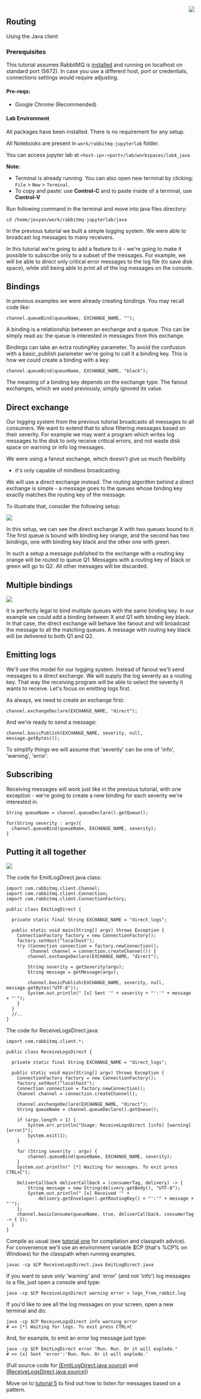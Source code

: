 <img align="right" src="./logo-small.png">


Routing
-------

Using the Java client

### Prerequisites

This tutorial assumes RabbitMQ is
[installed](https://www.rabbitmq.com/download.html) and running on
localhost on standard port (5672). In case you use a different host,
port or credentials, connections settings would require adjusting.

#### Pre-reqs:
- Google Chrome (Recommended)

#### Lab Environment
All packages have been installed. There is no requirement for any setup.

All Notebooks are present in `work/rabbitmq-jupyterlab` folder.

You can access jupyter lab at `<host-ip>:<port>/lab/workspaces/lab4_java`

**Note:** 
- Terminal is already running. You can also open new terminal by clicking:
`File` > `New` > `Terminal`.
- To copy and paste: use **Control-C** and to paste inside of a terminal, use **Control-V**

Run following command in the terminal and move into java files directory:

`cd /home/jovyan/work/rabbitmq-jupyterlab/java`

In the previous
tutorial
we built a simple logging system. We were able to broadcast log messages
to many receivers.

In this tutorial we're going to add a feature to it - we're going to
make it possible to subscribe only to a subset of the messages. For
example, we will be able to direct only critical error messages to the
log file (to save disk space), while still being able to print all of
the log messages on the console.

Bindings
--------

In previous examples we were already creating bindings. You may recall
code like:

``` {.lang-java .hljs}
channel.queueBind(queueName, EXCHANGE_NAME, "");
```

A binding is a relationship between an exchange and a queue. This can be
simply read as: the queue is interested in messages from this exchange.

Bindings can take an extra routingKey parameter. To avoid the confusion
with a basic\_publish parameter we're going to call it a binding key.
This is how we could create a binding with a key:

``` {.lang-java .hljs}
channel.queueBind(queueName, EXCHANGE_NAME, "black");
```

The meaning of a binding key depends on the exchange type. The fanout
exchanges, which we used previously, simply ignored its value.

Direct exchange
---------------

Our logging system from the previous tutorial broadcasts all messages to
all consumers. We want to extend that to allow filtering messages based
on their severity. For example we may want a program which writes log
messages to the disk to only receive critical errors, and not waste disk
space on warning or info log messages.

We were using a fanout exchange, which doesn't give us much flexibility
- it's only capable of mindless broadcasting.

We will use a direct exchange instead. The routing algorithm behind a
direct exchange is simple - a message goes to the queues whose binding
key exactly matches the routing key of the message.

To illustrate that, consider the following setup:

![](https://raw.githubusercontent.com/fenago/rabbitmq-jupyterlab/master/images/images_java/direct-exchange.webp)

In this setup, we can see the direct exchange X with two queues bound to
it. The first queue is bound with binding key orange, and the second has
two bindings, one with binding key black and the other one with green.

In such a setup a message published to the exchange with a routing key
orange will be routed to queue Q1. Messages with a routing key of black
or green will go to Q2. All other messages will be discarded.

Multiple bindings
-----------------

![](https://raw.githubusercontent.com/fenago/rabbitmq-jupyterlab/master/images/images_java/direct-exchange-multiple.webp)


It is perfectly legal to bind multiple queues with the same binding key.
In our example we could add a binding between X and Q1 with binding key
black. In that case, the direct exchange will behave like fanout and
will broadcast the message to all the matching queues. A message with
routing key black will be delivered to both Q1 and Q2.

Emitting logs
-------------

We'll use this model for our logging system. Instead of fanout we'll
send messages to a direct exchange. We will supply the log severity as a
routing key. That way the receiving program will be able to select the
severity it wants to receive. Let's focus on emitting logs first.

As always, we need to create an exchange first:

``` {.lang-java .hljs}
channel.exchangeDeclare(EXCHANGE_NAME, "direct");
```

And we're ready to send a message:

``` {.lang-java .hljs}
channel.basicPublish(EXCHANGE_NAME, severity, null, message.getBytes());
```

To simplify things we will assume that 'severity' can be one of 'info',
'warning', 'error'.

Subscribing
-----------

Receiving messages will work just like in the previous tutorial, with
one exception - we're going to create a new binding for each severity
we're interested in.

``` {.lang-java .hljs}
String queueName = channel.queueDeclare().getQueue();

for(String severity : argv){
  channel.queueBind(queueName, EXCHANGE_NAME, severity);
}
```

Putting it all together
-----------------------

![](https://raw.githubusercontent.com/fenago/rabbitmq-jupyterlab/master/images/images_java/python-four.webp)

The code for EmitLogDirect.java class:

``` {.lang-java .hljs}
import com.rabbitmq.client.Channel;
import com.rabbitmq.client.Connection;
import com.rabbitmq.client.ConnectionFactory;

public class EmitLogDirect {

  private static final String EXCHANGE_NAME = "direct_logs";

  public static void main(String[] argv) throws Exception {
    ConnectionFactory factory = new ConnectionFactory();
    factory.setHost("localhost");
    try (Connection connection = factory.newConnection();
         Channel channel = connection.createChannel()) {
        channel.exchangeDeclare(EXCHANGE_NAME, "direct");

        String severity = getSeverity(argv);
        String message = getMessage(argv);

        channel.basicPublish(EXCHANGE_NAME, severity, null, message.getBytes("UTF-8"));
        System.out.println(" [x] Sent '" + severity + "':'" + message + "'");
    }
  }
  //..
}
```

The code for ReceiveLogsDirect.java:

``` {.lang-java .hljs}
import com.rabbitmq.client.*;

public class ReceiveLogsDirect {

  private static final String EXCHANGE_NAME = "direct_logs";

  public static void main(String[] argv) throws Exception {
    ConnectionFactory factory = new ConnectionFactory();
    factory.setHost("localhost");
    Connection connection = factory.newConnection();
    Channel channel = connection.createChannel();

    channel.exchangeDeclare(EXCHANGE_NAME, "direct");
    String queueName = channel.queueDeclare().getQueue();

    if (argv.length < 1) {
        System.err.println("Usage: ReceiveLogsDirect [info] [warning] [error]");
        System.exit(1);
    }

    for (String severity : argv) {
        channel.queueBind(queueName, EXCHANGE_NAME, severity);
    }
    System.out.println(" [*] Waiting for messages. To exit press CTRL+C");

    DeliverCallback deliverCallback = (consumerTag, delivery) -> {
        String message = new String(delivery.getBody(), "UTF-8");
        System.out.println(" [x] Received '" +
            delivery.getEnvelope().getRoutingKey() + "':'" + message + "'");
    };
    channel.basicConsume(queueName, true, deliverCallback, consumerTag -> { });
  }
}
```

Compile as usual (see [tutorial
one](https://www.rabbitmq.com/tutorials/tutorial-one-java.html) for
compilation and classpath advice). For convenience we'll use an
environment variable \$CP (that's %CP% on Windows) for the classpath
when running examples.

``` {.lang-bash .hljs}
javac -cp $CP ReceiveLogsDirect.java EmitLogDirect.java
```

If you want to save only 'warning' and 'error' (and not 'info') log
messages to a file, just open a console and type:

``` {.lang-bash .hljs}
java -cp $CP ReceiveLogsDirect warning error > logs_from_rabbit.log
```

If you'd like to see all the log messages on your screen, open a new
terminal and do:

``` {.lang-bash .hljs}
java -cp $CP ReceiveLogsDirect info warning error
# => [*] Waiting for logs. To exit press CTRL+C
```

And, for example, to emit an error log message just type:

``` {.lang-bash .hljs}
java -cp $CP EmitLogDirect error "Run. Run. Or it will explode."
# => [x] Sent 'error':'Run. Run. Or it will explode.'
```

(Full source code for [(EmitLogDirect.java
source)](https://github.com/rabbitmq/rabbitmq-tutorials/blob/master/java/EmitLogDirect.java)
and [(ReceiveLogsDirect.java
source)](https://github.com/rabbitmq/rabbitmq-tutorials/blob/master/java/ReceiveLogsDirect.java))

Move on to [tutorial
5](https://www.rabbitmq.com/tutorials/tutorial-five-java.html) to find
out how to listen for messages based on a pattern.
